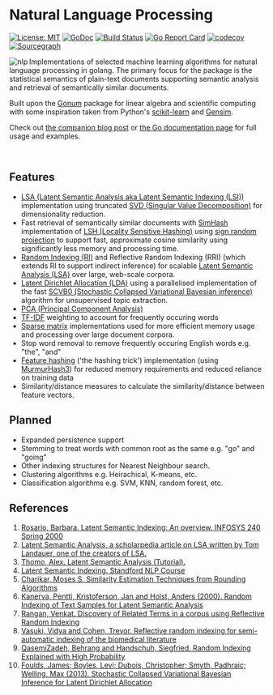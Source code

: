 # Natural Language Processing 
[![License: MIT](https://img.shields.io/badge/License-MIT-yellow.svg)](https://opensource.org/licenses/MIT) 
[![GoDoc](https://godoc.org/github.com/james-bowman/nlp?status.svg)](https://godoc.org/github.com/james-bowman/nlp) 
[![Build Status](https://travis-ci.org/james-bowman/nlp.svg?branch=master)](https://travis-ci.org/james-bowman/nlp)
[![Go Report Card](https://goreportcard.com/badge/github.com/james-bowman/nlp)](https://goreportcard.com/report/github.com/james-bowman/nlp)
[![codecov](https://codecov.io/gh/james-bowman/nlp/branch/master/graph/badge.svg)](https://codecov.io/gh/james-bowman/nlp)
[![Sourcegraph](https://sourcegraph.com/github.com/james-bowman/nlp/-/badge.svg)](https://sourcegraph.com/github.com/james-bowman/nlp?badge)


<img src="https://github.com/james-bowman/nlp/raw/master/Gophers.008.crop.png" alt="nlp" align="left" />

Implementations of selected machine learning algorithms for natural language processing in golang.  The primary focus for the package is the statistical semantics of plain-text documents supporting semantic analysis and retrieval of semantically similar documents.

Built upon the [Gonum](http://http://www.gonum.org/) package for linear algebra and scientific computing with some inspiration taken from Python's [scikit-learn](http://scikit-learn.org/stable/) and [Gensim](https://radimrehurek.com/gensim/).

Check out [the companion blog post](http://www.jamesbowman.me/post/semantic-analysis-of-webpages-with-machine-learning-in-go/) or [the Go documentation page](https://godoc.org/github.com/james-bowman/nlp) for full usage and examples.

<br clear="all"/>

## Features

* [LSA (Latent Semantic Analysis aka Latent Semantic Indexing (LSI))][LSA] implementation using truncated [SVD (Singular Value Decomposition)](https://en.wikipedia.org/wiki/Singular-value_decomposition) for dimensionality reduction.
* Fast retrieval of semantically similar documents with [SimHash](https://en.wikipedia.org/wiki/SimHash) implementation of [LSH (Locality Sensitive Hashing)](https://en.wikipedia.org/wiki/Locality-sensitive_hashing) using [sign random projection](https://en.wikipedia.org/wiki/Locality-sensitive_hashing#Random_projection) to support fast, approximate cosine similarity using significantly less memory and processing time.
* [Random Indexing (RI)](https://en.wikipedia.org/wiki/Random_indexing) and Reflective Random Indexing (RRI) (which extends RI to support indirect inference) for scalable [Latent Semantic Analysis (LSA)][LSA] over large, web-scale corpora.
* [Latent Dirichlet Allocation (LDA)](https://en.wikipedia.org/wiki/Latent_Dirichlet_allocation) using a parallelised implementation of the fast [SCVB0 (Stochastic Collapsed Variational Bayesian inference)][SCVB0] algorithm for unsupervised topic extraction. 
* [PCA (Principal Component Analysis)](https://en.wikipedia.org/wiki/Principal_component_analysis)
* [TF-IDF](https://en.wikipedia.org/wiki/Tf%E2%80%93idf) weighting to account for frequently occuring words
* [Sparse matrix](http://github.com/james-bowman/sparse) implementations used for more efficient memory usage and processing over large document corpora.
* Stop word removal to remove frequently occuring English words e.g. "the", "and"
* [Feature hashing](https://en.wikipedia.org/wiki/Feature_hashing) ('the hashing trick') implementation (using [MurmurHash3](http://github.com/spaolacci/murmur3)) for reduced memory requirements and reduced reliance on training data
* Similarity/distance measures to calculate the similarity/distance between feature vectors.

## Planned

* Expanded persistence support
* Stemming to treat words with common root as the same e.g. "go" and "going"
* Other indexing structures for Nearest Neighbour search.
* Clustering algorithms e.g. Heirachical, K-means, etc.
* Classification algorithms e.g. SVM, KNN, random forest, etc.

## References

1. [Rosario, Barbara. Latent Semantic Indexing: An overview. INFOSYS 240 Spring 2000](http://people.ischool.berkeley.edu/~rosario/projects/LSI.pdf)
1. [Latent Semantic Analysis, a scholarpedia article on LSA written by Tom Landauer, one of the creators of LSA.](http://www.scholarpedia.org/article/Latent_semantic_analysis)
1. [Thomo, Alex. Latent Semantic Analysis (Tutorial).](http://webhome.cs.uvic.ca/~thomo/svd.pdf)
1. [Latent Semantic Indexing. Standford NLP Course](http://nlp.stanford.edu/IR-book/html/htmledition/latent-semantic-indexing-1.html)
1. [Charikar, Moses S. Similarity Estimation Techniques from Rounding Algorithms](https://www.cs.princeton.edu/courses/archive/spr04/cos598B/bib/CharikarEstim.pdf)
1. [Kanerva, Pentti, Kristoferson, Jan and Holst, Anders (2000). Random Indexing of Text Samples for Latent Semantic Analysis](http://citeseerx.ist.psu.edu/viewdoc/download?doi=10.1.1.4.6523&rep=rep1&type=pdf)
1. [Rangan, Venkat. Discovery of Related Terms in a corpus using Reflective Random Indexing](https://www.umiacs.umd.edu/~oard/desi4/papers/rangan.pdf)
1. [Vasuki, Vidya and Cohen, Trevor. Reflective random indexing for semi-automatic indexing of the biomedical literature](https://ac.els-cdn.com/S1532046410000481/1-s2.0-S1532046410000481-main.pdf?_tid=f31f92e8-028a-11e8-8c31-00000aab0f6c&acdnat=1516965824_e24a804445fff1744281ca6f5898a3a4)
1. [QasemiZadeh, Behrang and Handschuh, Siegfried. Random Indexing Explained with High Probability](http://pars.ie/publications/papers/pre-prints/random-indexing-dr-explained.pdf)
1. [Foulds, James; Boyles, Levi; Dubois, Christopher; Smyth, Padhraic; Welling, Max (2013). Stochastic Collapsed Variational Bayesian Inference for Latent Dirichlet Allocation][SCVB0]

<!--
1. [Geva, Shlomo & De Vries, Christopher M (2011). TOPSIG : Topology Preserving Document Signatures.](https://eprints.qut.edu.au/43451/4/43451.pdf)
-->

[LSA]: https://en.wikipedia.org/wiki/Latent_semantic_analysis
[SCVB0]: https://arxiv.org/pdf/1305.2452
